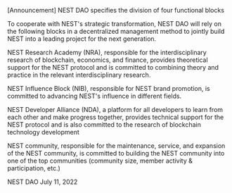 [Announcement] NEST DAO specifies the division of four functional blocks

To cooperate with NEST's strategic transformation, NEST DAO will rely on the following blocks in a decentralized management method to jointly build NEST into a leading project for the next generation.

NEST Research Academy (NRA), responsible for the interdisciplinary research of blockchain, economics, and finance, provides theoretical support for the NEST protocol and is committed to combining theory and practice in the relevant interdisciplinary research.

NEST Influence Block (NIB), responsible for NEST brand promotion, is committed to advancing NEST's influence in different fields.

NEST Developer Alliance (NDA), a platform for all developers to learn from each other and make progress together, provides technical support for the NEST protocol and is also committed to the research of blockchain technology development

NEST community, responsible for the maintenance, service, and expansion of the NEST community, is committed to building the NEST community into one of the top communities (community size, member activity & participation, etc.)


NEST DAO
July 11, 2022
